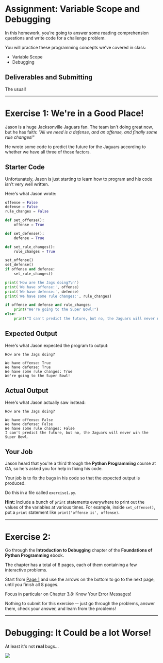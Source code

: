 # Assignment: Variable Scope and Debugging

In this homework, you're going to answer some reading comprehension questions and write code for a challenge problem.

You will practice these programming concepts we've covered in class:

* Variable Scope
* Debugging

## Deliverables and Submitting

The usual!

---

# Exercise 1: We're in a Good Place!

Jason is a huge Jacksonville Jaguars fan. The team isn't doing great now, but he has faith: *"All we need is a defense, and an offense, and finally some rule changes!"*

He wrote some code to predict the future for the Jaguars according to whether we have all three of those factors.

## Starter Code

Unfortunately, Jason is just starting to learn how to program and his code isn't very well written.

Here's what Jason wrote:

```python
offense = False
defense = False
rule_changes = False

def set_offense():
    offense = True

def set_defense():
    defense = True

def set_rule_changes():
    rule_changes = True

set_offense()
set_defense()
if offense and defense:
    set_rule_changes()

print('How are the Jags doing?\n')
print('We have offense:', offense)
print('We have defense:', defense)
print('We have some rule changes:', rule_changes)

if offense and defense and rule_changes:
    print("We're going to the Super Bowl!")
else:
    print("I can't predict the future, but no, the Jaguars will never win the Super Bowl.")
```

## Expected Output

Here's what Jason expected the program to output:

```
How are the Jags doing?

We have offense: True
We have defense: True
We have some rule changes: True
We're going to the Super Bowl!
```

## Actual Output

Here's what Jason actually saw instead:

```
How are the Jags doing?

We have offense: False
We have defense: False
We have some rule changes: False
I can't predict the future, but no, the Jaguars will never win the Super Bowl.
```

## Your Job

Jason heard that you're a third through the **Python Programming** course at GA, so he's asked you for help in fixing his code.

Your job is to fix the bugs in his code so that the expected output is produced.

Do this in a file called `exercise1.py`.

**Hint:** Include a bunch of `print` statements everywhere to print out the values of the variables at various times. For example, inside `set_offense()`, put a `print` statement like `print('offense is', offense)`.

---

# Exercise 2: 

Go through the **Introduction to Debugging** chapter of the **Foundations of Python Programming** ebook.

The chapter has a total of 8 pages, each of them containing a few interactive problems.

Start from [Page 1](https://runestone.academy/runestone/books/published/fopp/Debugging/intro-DebuggingGeneral.html) and use the arrows on the bottom to go to the next page, until you finish all 8 pages.

Focus in particular on Chapter 3.8: Know Your Error Messages!

Nothing to submit for this exercise -- just go through the problems, answer them, check your answer, and learn from the problems! 

---

# Debugging: It Could be a lot Worse!

At least it's not **real** bugs...

![](https://media.giphy.com/media/EvsgzxSJjRQWY/giphy.gif)
